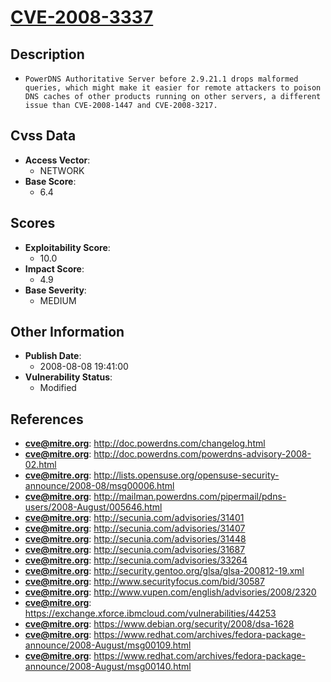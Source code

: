 
# [CVE-2008-3337](http://doc.powerdns.com/changelog.html)

## Description

- `PowerDNS Authoritative Server before 2.9.21.1 drops malformed queries, which might make it easier for remote attackers to poison DNS caches of other products running on other servers, a different issue than CVE-2008-1447 and CVE-2008-3217.`

## Cvss Data

- **Access Vector**:
  - NETWORK
- **Base Score**:
  - 6.4

## Scores

- **Exploitability Score**:
  - 10.0
- **Impact Score**:
  - 4.9
- **Base Severity**:
  - MEDIUM

## Other Information

- **Publish Date**:
  - 2008-08-08 19:41:00
- **Vulnerability Status**:
  - Modified

## References

- **cve@mitre.org**: http://doc.powerdns.com/changelog.html
- **cve@mitre.org**: http://doc.powerdns.com/powerdns-advisory-2008-02.html
- **cve@mitre.org**: http://lists.opensuse.org/opensuse-security-announce/2008-08/msg00006.html
- **cve@mitre.org**: http://mailman.powerdns.com/pipermail/pdns-users/2008-August/005646.html
- **cve@mitre.org**: http://secunia.com/advisories/31401
- **cve@mitre.org**: http://secunia.com/advisories/31407
- **cve@mitre.org**: http://secunia.com/advisories/31448
- **cve@mitre.org**: http://secunia.com/advisories/31687
- **cve@mitre.org**: http://secunia.com/advisories/33264
- **cve@mitre.org**: http://security.gentoo.org/glsa/glsa-200812-19.xml
- **cve@mitre.org**: http://www.securityfocus.com/bid/30587
- **cve@mitre.org**: http://www.vupen.com/english/advisories/2008/2320
- **cve@mitre.org**: https://exchange.xforce.ibmcloud.com/vulnerabilities/44253
- **cve@mitre.org**: https://www.debian.org/security/2008/dsa-1628
- **cve@mitre.org**: https://www.redhat.com/archives/fedora-package-announce/2008-August/msg00109.html
- **cve@mitre.org**: https://www.redhat.com/archives/fedora-package-announce/2008-August/msg00140.html

